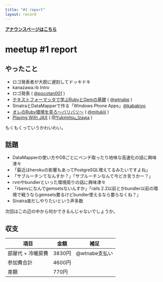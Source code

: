 ```yaml
---
title: "#1 report"
layout: record
---
```


<p> <a href="./"><strong>アナウンスページはこちら</strong></a></p>

meetup #1 report
=================

やったこと
----------

-   ロゴ発表者が大胆に遅刻してドッキドキ
-   kanazawa.rb Intro
-   ロゴ発表 ( [@pocotan001](https://twitter.com/pocotan001) )
-   [テキストフォーマッタで学ぶRubyとGemの基礎](https://speakerdeck.com/u/wtnabe/p/beginning-ruby-with-markdown-and-more) ( [@wtnabe](https://twitter.com/wtnabe) )
-   SinatraとDataMapperで作る「Windows Phone Apps」[@kabakiyo](https://twitter.com/kabakiyo)
-   <a href="https://speakerdeck.com/u/mitukiii/p/orefalse-ruby-huan-jing-wojian-ro-~-baribari~">オレのRuby環境を見ろ〜バリバリ〜</a> ( [@mitukiii](https://twitter.com/mitukiii) )
-   [Playing With JAX](https://speakerdeck.com/u/izawa/p/playing-with-jax) ( [@Yukimitsu\_Izawa](https://twitter.com/Yukimitsu_Izawa) )

もくもくっていうかわいわい。

話題
----

-   DataMapperの使い方やDBごとにベンチ取ったり地味な高速化の話に興味津々
-   「最近はherokuの影響もあってPostgreSQL増えてるみたいですよね」
-   「サブルーチンてなんすか？」「サブルーチンなんて今どき言うかー？」
-   rvmやbundlerといった環境周りの話に興味津々
-   「rbenvになんでgemsetsないんすか」「rails 2.2以前とかbundler以前の環境で戦うならgemsets要るけどbundler使えるなら要らなくね？」
-   Sinatra楽だしやりたいという声多数

次回はこの辺の中から何かできるんじゃないでしょうか。

収支
----

 | 項目                | 金額     | 補足            |
 | ------------------- | -------- | --------------- |
 | 部屋代 + 冷暖房費   | 3830円   | @wtnabe支払い   |
 | 参加費合計          | 4600円   |                 |
 | 差額                | 770円    |                 |



